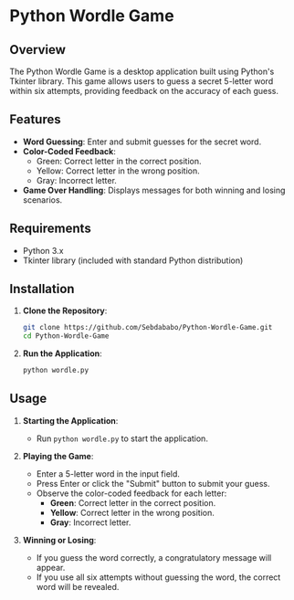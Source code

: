 # Python Wordle Game

## Overview
The Python Wordle Game is a desktop application built using Python's Tkinter library. This game allows users to guess a secret 5-letter word within six attempts, providing feedback on the accuracy of each guess.

## Features
- **Word Guessing**: Enter and submit guesses for the secret word.
- **Color-Coded Feedback**: 
  - Green: Correct letter in the correct position.
  - Yellow: Correct letter in the wrong position.
  - Gray: Incorrect letter.
- **Game Over Handling**: Displays messages for both winning and losing scenarios.

## Requirements
- Python 3.x
- Tkinter library (included with standard Python distribution)

## Installation
1. **Clone the Repository**:
    ```bash
    git clone https://github.com/Sebdababo/Python-Wordle-Game.git
    cd Python-Wordle-Game
    ```

2. **Run the Application**:
    ```bash
    python wordle.py
    ```

## Usage
1. **Starting the Application**:
   - Run `python wordle.py` to start the application.

2. **Playing the Game**:
   - Enter a 5-letter word in the input field.
   - Press Enter or click the "Submit" button to submit your guess.
   - Observe the color-coded feedback for each letter:
     - **Green**: Correct letter in the correct position.
     - **Yellow**: Correct letter in the wrong position.
     - **Gray**: Incorrect letter.

3. **Winning or Losing**:
   - If you guess the word correctly, a congratulatory message will appear.
   - If you use all six attempts without guessing the word, the correct word will be revealed.
